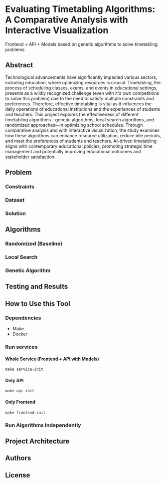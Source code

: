 # Evaluating Timetabling Algorithms: A Comparative Analysis with Interactive Visualization
Frontend + API + Models based on genetic algorithms to solve timetabling problems

## Abstract
Technological advancements have significantly impacted various sectors, including education, where optimizing resources is crucial. Timetabling, the process of scheduling classes, exams, and events in educational settings, presents as a wildly recognized challenge (even with it's own competitions to solve this problem) due to the need to satisfy multiple constraints and preferences. Therefore, effective timetabling is vital as it influences the daily operations of educational institutions and the experiences of students and teachers. This project explores the effectiveness of different timetabling algorithms—genetic algorithms, local search algorithms, and randomized approaches—in optimizing school schedules. Through comparative analysis and with interactive visualization, the study examines how these algorithms can enhance resource utilization, reduce idle periods, and meet the preferences of students and teachers. AI-driven timetabling aligns with contemporary educational policies, promoting strategic time management and potentially improving educational outcomes and stakeholder satisfaction.

## Problem

### Constraints

### Dataset

### Solution

## Algorithms

### Randomized (Baseline)

### Local Search

### Genetic Algorithm

## Testing and Results

## How to Use this Tool

### Dependencies

* Make 
* Docker

### Run services

#### Whole Service (Frontend + API with Models)
```
make service-init
```

#### Only API
```
make api-init
```

#### Only Frontend
```
make frontend-init
```

### Run Algorithms Independently

## Project Architecture

## Authors

## License